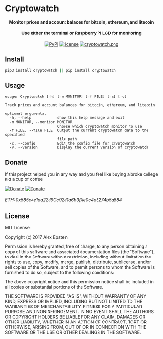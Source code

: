 # Cryptowatch
<div align="center">

#### Monitor prices and account balaces for bitcoin, ethereum, and litecoin
#### Use either the terminal or Raspberry Pi LCD for monitoring
[![PyPI](https://img.shields.io/pypi/v/cryptowatch.svg)](https://pypi.python.org/pypi/cryptowatch)  [![license](https://img.shields.io/github/license/mashape/apistatus.svg?style=plastic)]()
[![cryptowatch.png](https://s26.postimg.org/53u777pu1/cryptowatch.png)](https://postimg.org/image/y68ha1c3p/)

</div>

## Install
```bash
pip3 install cryptowatch || pip install cryptowatch
```

## Usage
```
usage: Cryptowatch [-h] [-m MONITOR] [-f FILE] [-c] [-v]

Track prices and account balances for bitcoin, ethereum, and litecoin

optional arguments:
  -h, --help            show this help message and exit
  -m MONITOR, --monitor MONITOR
                        Choose which cryptowatch monitor to use
  -f FILE, --file FILE  Output the current cryptowatch data to the specified
                        file path
  -c, --config          Edit the config file for cryptowatch
  -v, --version         Display the current version of cryptowatch
```

## Donate
If this project helped you in any way and you feel like buying a broke college kid a cup of coffee

[![Donate](https://img.shields.io/badge/Donate-Venmo-blue.svg)](https://venmo.com/AlexanderEpstein)
[![Donate](https://img.shields.io/badge/Donate-SquareCash-green.svg)](https://cash.me/$AlexEpstein)

###### ETH: 0x585c4e1aa22d9Cc92d1a6b3fAe0c4a5274b5a884

## License

MIT License

Copyright (c) 2017 Alex Epstein

Permission is hereby granted, free of charge, to any person obtaining a copy of this software and associated documentation files (the "Software"), to deal in the Software without restriction, including without limitation the rights to use, copy, modify, merge, publish, distribute, sublicense, and/or sell copies of the Software, and to permit persons to whom the Software is furnished to do so, subject to the following conditions:

The above copyright notice and this permission notice shall be included in all copies or substantial portions of the Software.

THE SOFTWARE IS PROVIDED "AS IS", WITHOUT WARRANTY OF ANY KIND, EXPRESS OR IMPLIED, INCLUDING BUT NOT LIMITED TO THE WARRANTIES OF MERCHANTABILITY, FITNESS FOR A PARTICULAR PURPOSE AND NONINFRINGEMENT. IN NO EVENT SHALL THE AUTHORS OR COPYRIGHT HOLDERS BE LIABLE FOR ANY CLAIM, DAMAGES OR OTHER LIABILITY, WHETHER IN AN ACTION OF CONTRACT, TORT OR OTHERWISE, ARISING FROM, OUT OF OR IN CONNECTION WITH THE SOFTWARE OR THE USE OR OTHER DEALINGS IN THE SOFTWARE.
